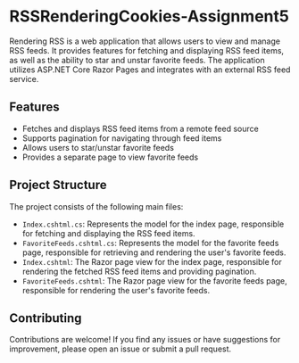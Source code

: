 # RSSRenderingCookies-Assignment5

Rendering RSS is a web application that allows users to view and manage RSS feeds. It provides features for fetching and displaying RSS feed items, as well as the ability to star and unstar favorite feeds. The application utilizes ASP.NET Core Razor Pages and integrates with an external RSS feed service.

## Features

- Fetches and displays RSS feed items from a remote feed source
- Supports pagination for navigating through feed items
- Allows users to star/unstar favorite feeds
- Provides a separate page to view favorite feeds

## Project Structure

The project consists of the following main files:

- `Index.cshtml.cs`: Represents the model for the index page, responsible for fetching and displaying the RSS feed items.
- `FavoriteFeeds.cshtml.cs`: Represents the model for the favorite feeds page, responsible for retrieving and rendering the user's favorite feeds.
- `Index.cshtml`: The Razor page view for the index page, responsible for rendering the fetched RSS feed items and providing pagination.
- `FavoriteFeeds.cshtml`: The Razor page view for the favorite feeds page, responsible for rendering the user's favorite feeds.

## Contributing

Contributions are welcome! If you find any issues or have suggestions for improvement, please open an issue or submit a pull request.

